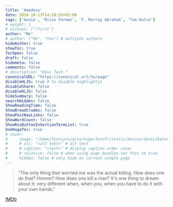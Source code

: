```yaml
---
title: 'Amadeus'
date: 2024-10-13T14:28:59+02:00
tags: ['movie', 'Milos Forman', 'F. Murray Abraham', 'Tom Hulce']
# weight: 1
# aliases: ["/first"]
author: "Me"
# author: ["Me", "You"] # multiple authors
hideAuthor: true
showToc: true
TocOpen: false
draft: false
hidemeta: false
comments: false
# description: "Desc Text."
canonicalURL: "https://canonical.url/to/page"
disableHLJS: true # to disable highlightjs
disableShare: false
disableHLJS: false
hideSummary: false
searchHidden: false
ShowReadingTime: false
ShowBreadCrumbs: false
ShowPostNavLinks: false
ShowWordCount: false
ShowRssButtonInSectionTermList: true
UseHugoToc: true
# cover:
#     image: "/home/fynn/projects/hugo/fynnfr/static/movies/dontLikeCover.png" # image path/url
#     # alt: "<alt text>" # alt text
#     # caption: "<text>" # display caption under cover
#     # relative: false # when using page bundles set this to true
#     hidden: false # only hide on current single page
---
```

> "The only thing that worried me was the actual killing. How does one do that? Hmmm? How does one kill a man? It's one thing to dream about it; very different when, when you, when you have to do it with your own hands."

[IMDb](https://www.imdb.com/title/tt0086879)
